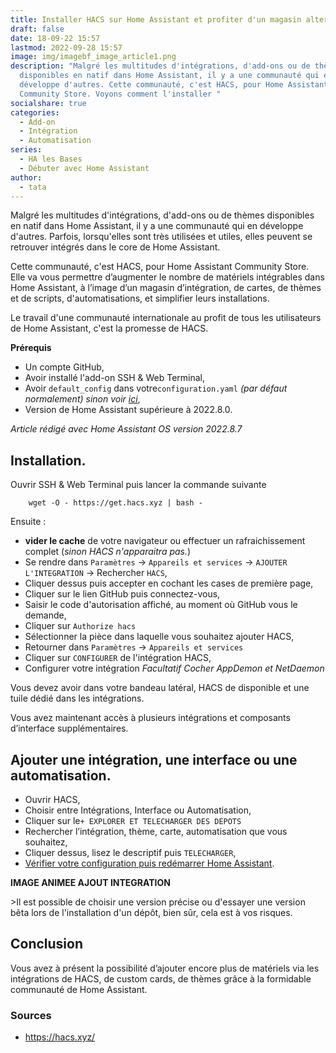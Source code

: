 ```yaml
---
title: Installer HACS sur Home Assistant et profiter d'un magasin alternatif.
draft: false
date: 18-09-22 15:57
lastmod: 2022-09-28 15:57
image: img/imagebf_image_article1.png
description: "Malgré les multitudes d'intégrations, d'add-ons ou de thèmes
  disponibles en natif dans Home Assistant, il y a une communauté qui en
  développe d'autres. Cette communauté, c'est HACS, pour Home Assistant
  Community Store. Voyons comment l'installer "
socialshare: true
categories:
  - Add-on
  - Intégration
  - Automatisation
series:
  - HA les Bases
  - Débuter avec Home Assistant
author:
  - tata
---
```

Malgré les multitudes d'intégrations, d'add-ons ou de thèmes disponibles en natif dans Home Assistant, il y a une communauté qui en développe d'autres. Parfois, lorsqu'elles sont très utilisées et utiles, elles peuvent se retrouver intégrés dans le core de Home Assistant.

Cette communauté, c'est HACS, pour Home Assistant Community Store. 
Elle va vous permettre d’augmenter le nombre de matériels intégrables dans Home Assistant, à l’image d’un magasin d’intégration, de cartes, de thèmes et de scripts, d'automatisations, et simplifier leurs installations.

Le travail d'une communauté internationale au profit de tous les utilisateurs de Home Assistant, c'est la promesse de HACS. 

**Prérequis**
* Un compte GitHub,
* Avoir installé l'add-on SSH &amp; Web Terminal,
* Avoir `default_config` dans votre`configuration.yaml` *(par défaut normalement) sinon voir [ici](https://www.home-assistant.io/integrations/my/)*,
* Version de Home Assistant supérieure à 2022.8.0.

*Article rédigé avec Home Assistant OS version 2022.8.7*

## Installation.
Ouvrir SSH &amp; Web Terminal puis lancer la commande suivante 
```
    wget -O - https://get.hacs.xyz | bash -
```

Ensuite :
* **vider le cache** de votre navigateur ou effectuer un rafraichissement complet (*sinon HACS n'apparaitra pas.*)
* Se rendre dans `Paramètres` -&gt; `Appareils et services` -&gt; `AJOUTER L'INTEGRATION` -&gt; Rechercher `HACS`,
* Cliquer dessus puis accepter en cochant les cases de première page,
* Cliquer sur le lien GitHub puis connectez-vous,
* Saisir le code d'autorisation affiché, au moment où GitHub vous le demande,
* Cliquer sur `Authorize hacs`
* Sélectionner la pièce dans laquelle vous souhaitez ajouter HACS,
* Retourner dans `Paramètres` -&gt; `Appareils et services` 
* Cliquer sur `CONFIGURER` de l'intégration HACS,
* Configurer votre intégration *Facultatif Cocher AppDemon et NetDaemon*

Vous devez avoir dans votre bandeau latéral, HACS de disponible et une tuile dédié dans les intégrations.

Vous avez maintenant accès à plusieurs intégrations et composants d’interface supplémentaires.

## Ajouter une intégration, une interface ou une automatisation.
* Ouvrir HACS, 
* Choisir entre Intégrations, Interface ou Automatisation,
* Cliquer sur le`+ EXPLORER ET TELECHARGER DES DEPOTS` 
* Rechercher l’intégration, thème, carte, automatisation que vous souhaitez,
* Cliquer dessus, lisez le descriptif puis `TELECHARGER`,
* [Vérifier votre configuration puis redémarrer Home Assistant](?VerifierVotreConfigurationPuisRedemarrerHo).

**IMAGE ANIMEE AJOUT INTEGRATION**

&gt;Il est possible de choisir une version précise ou d'essayer une version bêta lors de l'installation d'un dépôt, bien sûr, cela est à vos risques.


## Conclusion
Vous avez à présent la possibilité d’ajouter encore plus de matériels via les intégrations de HACS, de custom cards, de thèmes grâce à la formidable communauté de Home Assistant.

### Sources
* https://hacs.xyz/
